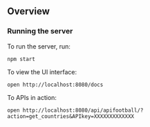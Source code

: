 ## Overview


### Running the server
To run the server, run:

```
npm start
```

To view the UI interface:

```
open http://localhost:8080/docs
```

To APIs in action:

```
open http://localhost:8080/api/apifootball/?action=get_countries&APIkey=XXXXXXXXXXXXX
```
